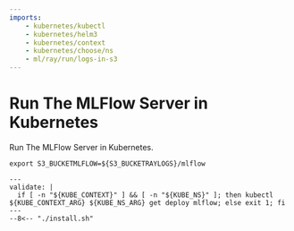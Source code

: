 ```yaml
---
imports:
    - kubernetes/kubectl
    - kubernetes/helm3
    - kubernetes/context
    - kubernetes/choose/ns
    - ml/ray/run/logs-in-s3
---
```


# Run The MLFlow Server in Kubernetes

Run The MLFlow Server in Kubernetes.

```shell
export S3_BUCKETMLFLOW=${S3_BUCKETRAYLOGS}/mlflow
```

```shell
---
validate: |
  if [ -n "${KUBE_CONTEXT}" ] && [ -n "${KUBE_NS}" ]; then kubectl ${KUBE_CONTEXT_ARG} ${KUBE_NS_ARG} get deploy mlflow; else exit 1; fi
---
--8<-- "./install.sh"
```
